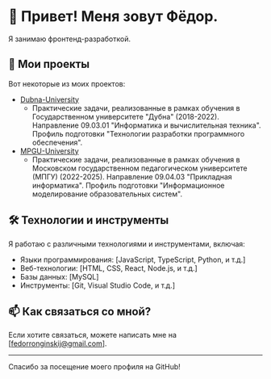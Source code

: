 # 👋 Привет! Меня зовут Фёдор.
Я занимаю фронтенд-разработкой.
## 🚀 Мои проекты
Вот некоторые из моих проектов:

* [Dubna-University](https://github.com/Fyodor-Ronginsky/Dubna-University)
  - Практические задачи, реализованные в рамках обучения в Государственном университете "Дубна" (2018-2022). Направление 09.03.01 "Информатика и вычислительная техника". Профиль подготовки "Технологии разработки программного обеспечения".
* [MPGU-University](https://github.com/Fyodor-Ronginsky/MPGU-University)
  - Практические задачи, реализованные в рамках обучения в Московском государственном педагогическом университете (МПГУ) (2022-2025). Направление 09.04.03 "Прикладная информатика". Профиль подготовки "Информационное моделирование образовательных систем".
## 🛠️ Технологии и инструменты
Я работаю с различными технологиями и инструментами, включая:

* Языки программирования: [JavaScript, TypeScript, Python, и т.д.]
* Веб-технологии: [HTML, CSS, React, Node.js, и т.д.]
* Базы данных: [MySQL]
* Инструменты: [Git, Visual Studio Code, и т.д.]

## 📫 Как связаться со мной?

Если хотите связаться, можете написать мне на [fedorronginskij@gmail.com].

***

Спасибо за посещение моего профиля на GitHub!
